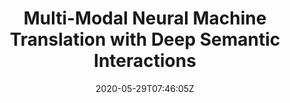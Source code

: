 ---
title: "Multi-Modal Neural Machine Translation with Deep Semantic Interactions"
authors:
- Jinsong Su
- Jinchang Chen
- Hui Jiang
- Xiangwen Zhang
- Chulun Zhou
- Huan Lin
- Qingqiang Wu
- Yongxuan Lai
author_notes:
- 
- 
- 
- 
- 
- 
- 
- 
date: "2020-05-29T07:46:05Z"
publishDate: "2025-05-29T07:46:05Z"
publication_types: [direction2]
publication: "**Information Sciences.** (CCF-B类)"
---